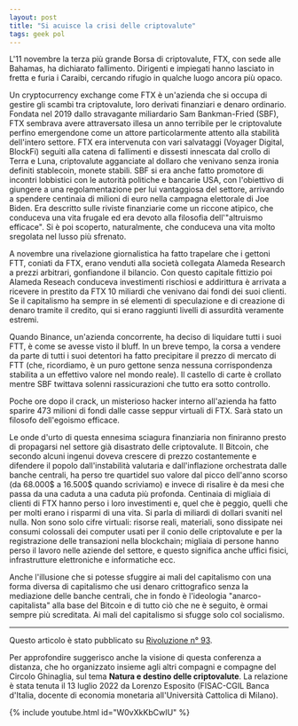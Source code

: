 ```yaml
---
layout: post
title: "Si acuisce la crisi delle criptovalute"
tags: geek pol
---
```

L'11 novembre la terza più grande Borsa di criptovalute, FTX, con sede alle Bahamas, ha dichiarato fallimento. Dirigenti e impiegati hanno lasciato in fretta e furia i Caraibi, cercando rifugio in qualche luogo ancora più opaco.

Un cryptocurrency exchange come FTX è un'azienda che si occupa di gestire gli scambi tra criptovalute, loro derivati finanziari e denaro ordinario. Fondata nel 2019 dallo stravagante miliardario Sam Bankman-Fried (SBF), FTX sembrava avere attraversato illesa un anno terribile per le criptovalute perfino emergendone come un attore particolarmente attento alla stabilità dell'intero settore. FTX era intervenuta con vari salvataggi (Voyager Digital, BlockFi) seguiti alla catena di fallimenti e dissesti innescata dal crollo di Terra e Luna, criptovalute agganciate al dollaro che venivano senza ironia definiti stablecoin, monete stabili. SBF si era anche fatto promotore di incontri lobbistici con le autorità politiche e bancarie USA, con l'obiettivo di giungere a una regolamentazione per lui vantaggiosa del settore, arrivando a spendere centinaia di milioni di euro nella campagna elettorale di Joe Biden. Era descritto sulle riviste finanziarie come un riccone atipico, che conduceva una vita frugale ed era devoto alla filosofia dell'"altruismo efficace". Si è poi scoperto, naturalmente, che conduceva una vita molto sregolata nel lusso più sfrenato.

A novembre una rivelazione giornalistica ha fatto trapelare che i gettoni FTT, coniati da FTX, erano venduti alla società collegata Alameda Research a prezzi arbitrari, gonfiandone il bilancio. Con questo capitale fittizio poi Alameda Reseach conduceva investimenti rischiosi e addirittura è arrivata a ricevere in prestito da FTX 10 miliardi che venivano dai fondi dei suoi clienti. Se il capitalismo ha sempre in sé elementi di speculazione e di creazione di denaro tramite il credito, qui si erano raggiunti livelli di assurdità veramente estremi.

Quando Binance, un'azienda concorrente, ha deciso di liquidare tutti i suoi FTT, è come se avesse visto il bluff. In un breve tempo, la corsa a vendere da parte di tutti i suoi detentori ha fatto precipitare il prezzo di mercato di FTT (che, ricordiamo, è un puro gettone senza nessuna corrispondenza stabilita a un effettivo valore nel mondo reale). Il castello di carte è crollato mentre SBF twittava solenni rassicurazioni che tutto era sotto controllo.

Poche ore dopo il crack, un misterioso hacker interno all'azienda ha fatto sparire 473 milioni di fondi dalle casse seppur virtuali di FTX. Sarà stato un filosofo dell'egoismo efficace.

Le onde d'urto di questa ennesima sciagura finanziaria non finiranno presto di propagarsi nel settore già disastrato delle criptovalute. Il Bitcoin, che secondo alcuni ingenui doveva crescere di prezzo costantemente e difendere il popolo dall'instabilità valutaria e dall'inflazione orchestrata dalle banche centrali, ha perso tre quartidel suo valore dal picco dell'anno scorso (da 68.000$ a 16.500$ quando scriviamo) e invece di risalire è da mesi che passa da una caduta a una caduta più profonda. Centinaia di migliaia di clienti di FTX hanno perso i loro investimenti e, quel che è peggio, quelli che per molti erano i risparmi di una vita. Si parla di miliardi di dollari svaniti nel nulla. Non sono solo cifre virtuali: risorse reali, materiali, sono dissipate nei consumi colossali dei computer usati per il conio delle criptovalute e per la registrazione delle transazioni nella blockchain; migliaia di persone hanno perso il lavoro nelle aziende del settore, e questo significa anche uffici fisici, infrastrutture elettroniche e informatiche ecc.

Anche l'illusione che si potesse sfuggire ai mali del capitalismo con una forma diversa di capitalismo che usi denaro crittografico senza la mediazione delle banche centrali, che in fondo è l'ideologia "anarco-capitalista" alla base del Bitcoin e di tutto ciò che ne è seguito, è ormai sempre più screditata. Ai mali del capitalismo si sfugge solo col socialismo.

***

Questo articolo è stato pubblicato su [Rivoluzione n° 93](https://www.rivoluzione.red/rivoluzione-n-93/).

Per approfondire suggerisco anche la visione di questa conferenza a distanza, che ho organizzato insieme agli altri compagni e compagne del Circolo Ghinaglia, sul tema **Natura e destino delle criptovalute**. La relazione è stata tenuta il 13 luglio 2022 da Lorenzo Esposito (FISAC-CGIL Banca d'Italia, docente di economia monetaria all'Università Cattolica di Milano).

{% include youtube.html id="W0vXkKbCwIU" %}
